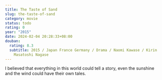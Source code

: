 ```yaml
---
title: The Taste of Sand
slug: the-taste-of-sand
category: movie
status: todo
rating: 0
year: "2015"
date: 2024-02-04 20:28:33+08:00
douban:
  rating: 8.3
  subtitle: 2015 / Japan France Germany / Drama / Naomi Kawase / Kirin Kiki
    Masatoshi Nagase
---
```


I believed that everything in this world could tell a story, even the sunshine and the wind could have their own tales.
